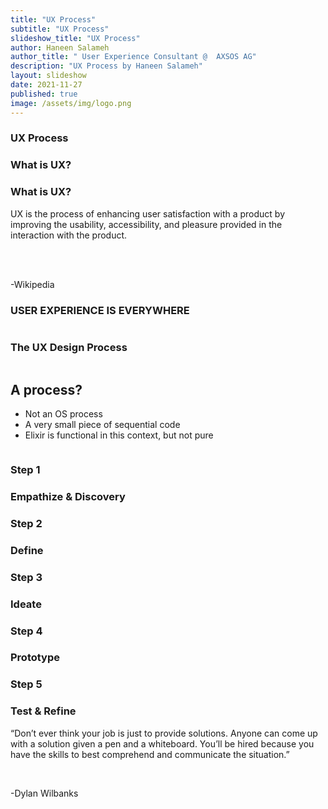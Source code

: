 ```yaml
---
title: "UX Process"
subtitle: "UX Process"
slideshow_title: "UX Process"
author: Haneen Salameh
author_title: " User Experience Consultant @  AXSOS AG"
description: "UX Process by Haneen Salameh"
layout: slideshow
date: 2021-11-27
published: true
image: /assets/img/logo.png
---
```



<section>
    <section>
        <h1>UX Process</h1>
    </section>
    <section>
        <h1>What is UX?</h1>
    </section>
    <section>
        <h1>What is UX?</h1>
        <p>UX is the process of enhancing user satisfaction with a product by 
        improving the usability, accessibility, and pleasure provided in the 
        interaction with the product.</p>
        <br>
        <br>
        <p>-Wikipedia</p>
    </section>
    <section>
        <h1>USER EXPERIENCE IS EVERYWHERE</h1>
        <img data-src="/assets/slideshows/2021-11-27-haneen-salameh-ux/ux_is_everywhere.png">
    </section>
    <section>
        <h1>The UX Design Process</h1>
        <img data-src=/assets/slideshows/2021-11-27-haneen-salameh-x/ux_process.png>
    </section>
    <section>
        <h2>A process?</h2>
        <ul>
            <li>Not an OS process</li>
            <li>A very small piece of sequential code</li>
            <li>Elixir is functional in this context, but not pure</li>
        </ul>
        <img data-src="/assets/slideshows/2021-11-27-ameer-alqam-elixir/1.1_single_process.png">
    </section>
    <section>
        <h1>Step 1</h1>
        <h1>Empathize & Discovery</h1>
    </section>
    <section>
        <h1>Step 2</h1>
        <h1>Define</h1>
    </section>
    <section>
        <h1>Step 3</h1>
        <h1>Ideate</h1>
    </section>
    <section>
        <h1>Step 4</h1>
        <h1>Prototype</h1>
    </section>
    <section>
        <h1>Step 5</h1>
        <h1>Test & Refine</h1>
    </section>
    <section>
        <p>“Don’t ever think your job is just to
            provide solutions. Anyone can come up
            with a solution given a pen and a
            whiteboard. You’ll be hired because
            you have the skills to best comprehend
            and communicate the situation.”
        </p> <br>
        <p>-Dylan Wilbanks</p>
    </section>
</section>